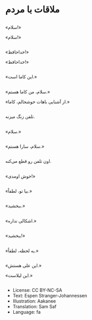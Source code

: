 # ملاقات با مردم

##
«سلام!»

«سلام!»

##
«خداحافظ!»

«خداحافظ!»

##
«اين کاما است.»

##
«سلام، من کاما هستم.»

«از آشنایی باهات خوشحالم، کاما.»

##
تلفن زنگ میزنه.

##
«سلام.»

##
«سلام، سارا هستم.»

##
اون تلفن رو قطع می‌کنه.

##
«خوش اومدی!»

##
«بیا تو، لطفاً.»

##
«ببخشید.»

##
«اشکالی نداره.»

##
«ببخشید!»

##
«یه لحظه، لطفاً.»

##
«این علی هستش.»

«این لیلاست.»

##
* License: CC BY-NC-SA
* Text: Espen Stranger-Johannessen
* Illustration: Aakanee
* Translation: Sam Saf
* Language: fa
